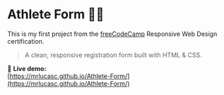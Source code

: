 # Athlete Form 🏃‍♂️

This is my first project from the [freeCodeCamp](https://www.freecodecamp.org/) Responsive Web Design certification.

> A clean, responsive registration form built with HTML & CSS.

🔗 **Live demo:**  
[https://mrlucasc.github.io/Athlete-Form/](https://mrlucasc.github.io/Athlete-Form/)
